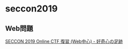 # seccon2019

## Web問題
[SECCON 2019 Online CTF 復習 (Web中心) - 好奇心の足跡](https://kusuwada.hatenablog.com/entry/2019/11/01/082737#Web-HakoniwaPay-%E7%9D%80%E6%89%8B%E3%81%9B%E3%81%9A)


